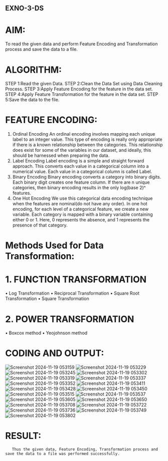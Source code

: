 ## EXNO-3-DS

# AIM:
To read the given data and perform Feature Encoding and Transformation process and save the data to a file.

# ALGORITHM:
STEP 1:Read the given Data.
STEP 2:Clean the Data Set using Data Cleaning Process.
STEP 3:Apply Feature Encoding for the feature in the data set.
STEP 4:Apply Feature Transformation for the feature in the data set.
STEP 5:Save the data to the file.

# FEATURE ENCODING:
1. Ordinal Encoding
An ordinal encoding involves mapping each unique label to an integer value. This type of encoding is really only appropriate if there is a known relationship between the categories. This relationship does exist for some of the variables in our dataset, and ideally, this should be harnessed when preparing the data.
2. Label Encoding
Label encoding is a simple and straight forward approach. This converts each value in a categorical column into a numerical value. Each value in a categorical column is called Label.
3. Binary Encoding
Binary encoding converts a category into binary digits. Each binary digit creates one feature column. If there are n unique categories, then binary encoding results in the only log(base 2)ⁿ features.
4. One Hot Encoding
We use this categorical data encoding technique when the features are nominal(do not have any order). In one hot encoding, for each level of a categorical feature, we create a new variable. Each category is mapped with a binary variable containing either 0 or 1. Here, 0 represents the absence, and 1 represents the presence of that category.

# Methods Used for Data Transformation:
  # 1. FUNCTION TRANSFORMATION
• Log Transformation
• Reciprocal Transformation
• Square Root Transformation
• Square Transformation
  # 2. POWER TRANSFORMATION
• Boxcox method
• Yeojohnson method

# CODING AND OUTPUT:
![Screenshot 2024-11-19 053159](https://github.com/user-attachments/assets/a0a7d8f9-5644-4117-85ee-7f6f77bad426)
![Screenshot 2024-11-19 053229](https://github.com/user-attachments/assets/daa3ddac-2b67-4d4e-ae2c-6df6218cf66c)
![Screenshot 2024-11-19 053245](https://github.com/user-attachments/assets/889670ac-0bb8-4fd3-9c3b-e0f2af9c4013)
![Screenshot 2024-11-19 053302](https://github.com/user-attachments/assets/13a88d09-ac06-48fb-b600-ddd7aec58c83)
![Screenshot 2024-11-19 053319](https://github.com/user-attachments/assets/938271b1-c0a7-4bc8-8633-5593da5b94e8)
![Screenshot 2024-11-19 053337](https://github.com/user-attachments/assets/5a2517c3-b2ed-4631-aaae-08e46d4a651b)
![Screenshot 2024-11-19 053352](https://github.com/user-attachments/assets/fc49fc81-5404-47b3-a527-d5aa5a522640)
![Screenshot 2024-11-19 053411](https://github.com/user-attachments/assets/9c20b165-2c5c-4e87-afc2-6d79bea8f474)
![Screenshot 2024-11-19 053428](https://github.com/user-attachments/assets/3284db1a-5be5-47c9-9c88-e07a2d929946)
![Screenshot 2024-11-19 053450](https://github.com/user-attachments/assets/1008ceb0-9ea6-4a96-89d0-5a288d72d282)
![Screenshot 2024-11-19 053515](https://github.com/user-attachments/assets/370d52ad-9815-4c2a-8e81-abee357301a9)
![Screenshot 2024-11-19 053537](https://github.com/user-attachments/assets/62d74014-1d2a-40d4-a28e-343a95de56a5)
![Screenshot 2024-11-19 053605](https://github.com/user-attachments/assets/054679d9-f4a1-4598-a5be-003d2ec72415)
![Screenshot 2024-11-19 053650](https://github.com/user-attachments/assets/47952f7a-36fe-406f-b7e7-84d29bad4143)
![Screenshot 2024-11-19 053708](https://github.com/user-attachments/assets/dc88c07c-19ef-4e2f-a6ad-b6c05c0b4e7d)
![Screenshot 2024-11-19 053722](https://github.com/user-attachments/assets/cdf34a5a-bda1-4e3c-b847-62c28efc91dd)
![Screenshot 2024-11-19 053736](https://github.com/user-attachments/assets/232ffe3b-117b-4c9b-8f80-36acbd0a15c9)
![Screenshot 2024-11-19 053749](https://github.com/user-attachments/assets/434c9d81-1a7d-4a33-9ac0-da96c299dcd4)
![Screenshot 2024-11-19 053802](https://github.com/user-attachments/assets/8c1f9acf-b6a2-4247-8215-6197b368a441)

      
       
# RESULT:
       Thus the given data, Feature Encoding, Transformation process and save the data to a file was performed successfully.

       
